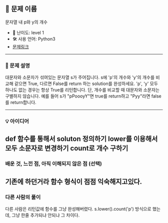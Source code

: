 ## 📘 문제 이름
문자열 내 p와 y의 개수

- 🧩 난이도: level 1
- 🛠 사용 언어: Python3
- [문제링크](https://school.programmers.co.kr/learn/courses/30/lessons/12916)

---

### 🧠 문제 설명
대문자와 소문자가 섞여있는 문자열 s가 주어집니다. s에 'p'의 개수와 'y'의 개수를 비교해 같으면 True, 다르면 False를 return 하는 solution를 완성하세요. 'p', 'y' 모두 하나도 없는 경우는 항상 True를 리턴합니다. 단, 개수를 비교할 때 대문자와 소문자는 구별하지 않습니다.
예를 들어 s가 "pPoooyY"면 true를 return하고 "Pyy"라면 false를 return합니다.

---

### 💡 아이디어
def 함수를 통해서 soluton 정의하기
lower를 이용해서 모두 소문자로 변경하기
count로 개수 구하기
---

### 배운 것, 느낀 점, 아직 이해되지 않은 점 (선택)
기존에 하던거라 함수 형식이 점점 익숙해지고있다.
---

### 다른 사람의 풀이
다른 사람은 리턴값에 함수를 그냥 완성해버렸다.
s.lower().count('p') 방식으로 했는데, 그냥 한줄 추가되냐 안되냐 그 차이다.